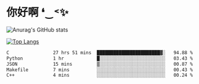 # 你好啊 ❛‿˂✨

![Anurag's GitHub stats](https://github-readme-stats.vercel.app/api?username=ZombieFly&count_private=true&show_icons=true)

[![Top Langs](https://github-readme-stats.vercel.app/api/top-langs/?username=ZombieFly&layout=compact&count_private=true&hide=Ruby,makefile)](https://github.com/anuraghazra/github-readme-stats)

<!--START_SECTION:waka-->

```txt
C                27 hrs 51 mins  ███████████████████████▓░   94.88 %
Python           1 hr            █░░░░░░░░░░░░░░░░░░░░░░░░   03.43 %
JSON             15 mins         ▒░░░░░░░░░░░░░░░░░░░░░░░░   00.87 %
Makefile         7 mins          ░░░░░░░░░░░░░░░░░░░░░░░░░   00.43 %
C++              4 mins          ░░░░░░░░░░░░░░░░░░░░░░░░░   00.24 %
```

<!--END_SECTION:waka-->
